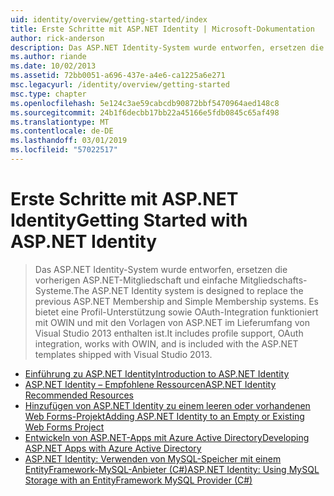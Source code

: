 ```yaml
---
uid: identity/overview/getting-started/index
title: Erste Schritte mit ASP.NET Identity | Microsoft-Dokumentation
author: rick-anderson
description: Das ASP.NET Identity-System wurde entworfen, ersetzen die vorherigen ASP.NET-Mitgliedschaft und einfache Mitgliedschafts-Systeme. Es bietet eine Profil-Unterstützung sowie OAuth-Integration...
ms.author: riande
ms.date: 10/02/2013
ms.assetid: 72bb0051-a696-437e-a4e6-ca1225a6e271
msc.legacyurl: /identity/overview/getting-started
msc.type: chapter
ms.openlocfilehash: 5e124c3ae59cabcdb90872bbf5470964aed148c8
ms.sourcegitcommit: 24b1f6decbb17bb22a45166e5fdb0845c65af498
ms.translationtype: MT
ms.contentlocale: de-DE
ms.lasthandoff: 03/01/2019
ms.locfileid: "57022517"
---
```

<a name="getting-started-with-aspnet-identity"></a><span data-ttu-id="a8997-104">Erste Schritte mit ASP.NET Identity</span><span class="sxs-lookup"><span data-stu-id="a8997-104">Getting Started with ASP.NET Identity</span></span>
====================
> <span data-ttu-id="a8997-105">Das ASP.NET Identity-System wurde entworfen, ersetzen die vorherigen ASP.NET-Mitgliedschaft und einfache Mitgliedschafts-Systeme.</span><span class="sxs-lookup"><span data-stu-id="a8997-105">The ASP.NET Identity system is designed to replace the previous ASP.NET Membership and Simple Membership systems.</span></span> <span data-ttu-id="a8997-106">Es bietet eine Profil-Unterstützung sowie OAuth-Integration funktioniert mit OWIN und mit den Vorlagen von ASP.NET im Lieferumfang von Visual Studio 2013 enthalten ist.</span><span class="sxs-lookup"><span data-stu-id="a8997-106">It includes profile support, OAuth integration, works with OWIN, and is included with the ASP.NET templates shipped with Visual Studio 2013.</span></span>


- [<span data-ttu-id="a8997-107">Einführung zu ASP.NET Identity</span><span class="sxs-lookup"><span data-stu-id="a8997-107">Introduction to ASP.NET Identity</span></span>](introduction-to-aspnet-identity.md)
- [<span data-ttu-id="a8997-108">ASP.NET Identity – Empfohlene Ressourcen</span><span class="sxs-lookup"><span data-stu-id="a8997-108">ASP.NET Identity Recommended Resources</span></span>](aspnet-identity-recommended-resources.md)
- [<span data-ttu-id="a8997-109">Hinzufügen von ASP.NET Identity zu einem leeren oder vorhandenen Web Forms-Projekt</span><span class="sxs-lookup"><span data-stu-id="a8997-109">Adding ASP.NET Identity to an Empty or Existing Web Forms Project</span></span>](adding-aspnet-identity-to-an-empty-or-existing-web-forms-project.md)
- [<span data-ttu-id="a8997-110">Entwickeln von ASP.NET-Apps mit Azure Active Directory</span><span class="sxs-lookup"><span data-stu-id="a8997-110">Developing ASP.NET Apps with Azure Active Directory</span></span>](developing-aspnet-apps-with-windows-azure-active-directory.md)
- [<span data-ttu-id="a8997-111">ASP.NET Identity: Verwenden von MySQL-Speicher mit einem EntityFramework-MySQL-Anbieter (C#)</span><span class="sxs-lookup"><span data-stu-id="a8997-111">ASP.NET Identity: Using MySQL Storage with an EntityFramework MySQL Provider (C#)</span></span>](aspnet-identity-using-mysql-storage-with-an-entityframework-mysql-provider.md)
